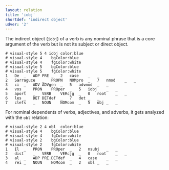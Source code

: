 ```yaml
---
layout: relation
title: 'iobj'
shortdef: 'indirect object'
udver: '2'
---
```


The indirect object (`iobj`) of a verb is any nominal phrase that is a core argument of the verb but is not its subject or direct object. 

~~~ conllu
# visual-style 5 4 iobj	color:blue
# visual-style 4	bgColor:blue
# visual-style 4	fgColor:white
# visual-style 5	bgColor:blue
# visual-style 5	fgColor:white
1	De	_	ADP	PRE	_	2	case	_	_
2	Sarraguce	_	PROPN	NOMpro	_	7	nmod	_	_
3	ci	_	ADV	ADVgen	_	5	advmod	_	_
4	vos	_	PRON	PROper	_	5	iobj	_	_
5	aport	_	VERB	VERcjg	_	0	root	_	_
6	les	_	DET	DETdef	_	7	det	_	_
7	clefs	_	NOUN	NOMcom	_	5	obj	_	_

~~~


For nominal dependents of verbs, adjectives, and adverbs, it gets analyzed with the `obl` relation:

~~~ conllu
# visual-style 2 4 obl	color:blue
# visual-style 4	bgColor:blue
# visual-style 4	fgColor:white
# visual-style 2	bgColor:blue
# visual-style 2	fgColor:white
1	Il	_	PRON	PROper	_	2	nsubj	_	_
2	dist	_	VERB	VERcjg	_	0	root	_	_
3	al	_	ADP	PRE.DETdef	_	4	case	_	_
4	rei	_	NOUN	NOMcom	_	2	obl	_	_

~~~
